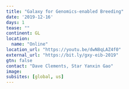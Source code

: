 ```yaml
---
title: "Galaxy for Genomics-enabled Breeding"
date: '2019-12-16'
days: 1
tease: ""
continent: GL
location:
  name: "Online"
location_url: "https://youtu.be/dwN8qLAZ4f0"
external_url: "https://bit.ly/gxy-eib-2019"
gtn: false
contact: "Dave Clements, Star Yanxin Gao"
image: 
subsites: [global, us]
---
```

